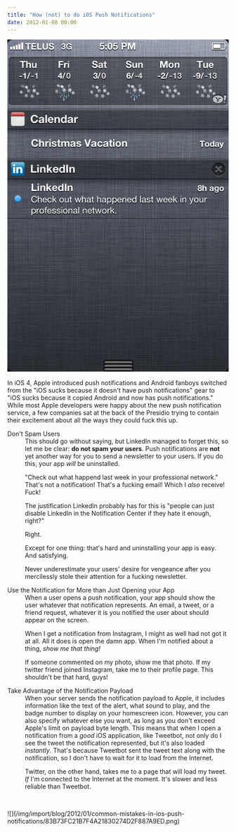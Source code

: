 ```yaml
---
title: "How (not) to do iOS Push Notifications"
date: 2012-01-08 00:00
---
```


 ![](/img/import/blog/2012/01/common-mistakes-in-ios-push-notifications/6049F94729C4426AB7D1842467C6D6BE.png)

In iOS 4, Apple introduced push notifications and Android fanboys switched from the "iOS sucks because it doesn't have push notifications" gear to "iOS sucks because it copied Android and now has push notifications." While most Apple developers were happy about the new push notification service, a few companies sat at the back of the&nbsp;Presidio trying to contain their excitement about all the ways they could fuck this up.<!--more-->

<dl>

<dt>Don't Spam Users</dt>

<dd>This should go without saying, but LinkedIn managed to forget this, so let me be clear: <strong>do not spam your users</strong>. Push notifications are <strong>not</strong> yet another way for you to send a newsletter to your users. If you do this, your app <em>will</em> be uninstalled.
<p>"Check out what happend last week in your professional network." That's not a notification! That's a fucking email! Which I <em>also</em> receive! Fuck!</p>

<p>The justification LinkedIn probably has for this is "people can just disable LinkedIn in the Notification Center if they hate it enough, right?"</p>

<p>Right.</p>

<p>Except for one thing: that's hard and uninstalling your app is easy. And satisfying.</p>

<p>Never underestimate your users' desire for vengeance after you mercilessly stole their attention for a fucking newsletter.</p>

</dd>

<dt>Use the Notification for More than Just Opening your App</dt>

<dd>When a user opens a push notification, your app should show the user whatever that notification represents. An email, a tweet, or a friend request, whatever it is you notified the user about should appear on the screen.<p></p>

<p>When I get a notification from Instagram, I might as well had not got it at all. All it does is open the damn app. When I'm notified about a thing, <em>show me that thing!</em></p>

<p>If someone commented on my photo, show me that photo. If my twitter friend joined Instagram, take me to their profile page. This shouldn't be that hard, guys!</p>

<p></p>

<p></p>

</dd>

<dt>Take Advantage of the Notification Payload</dt>

<dd>When your server sends the notification payload to Apple, it includes information like the text of the alert, what sound to play, and the badge number to display on your homescreen icon. However, you can also specify whatever else you want, as long as you don't exceed Apple's limit on payload byte length. This means that when I open a notification from a <em>good</em> iOS application, like Tweetbot, not only do I see the tweet the notification represented, but it's also loaded <em>instantly</em>. That's because Tweetbot sent the tweet text along with the notification, so I don't have to wait for it to load from the Internet.<p></p>

<p>Twitter, on the other hand, takes me to a page that will load my tweet. <em>If</em> I'm connected to the Internet at the moment. It's slower and less reliable than Tweetbot.</p>

<p></p>

<p></p>

</dd>

<dt><br></dt>

</dl> ![](/img/import/blog/2012/01/common-mistakes-in-ios-push-notifications/83B73FC21B7F4A21830274D2F887A9ED.png)<!-- more -->
